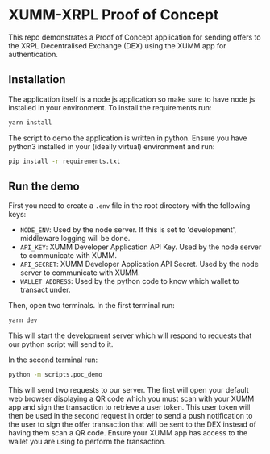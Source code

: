 # XUMM-XRPL Proof of Concept

This repo demonstrates a Proof of Concept application for sending offers to the XRPL Decentralised Exchange (DEX) using the XUMM app for authentication.

## Installation

The application itself is a node js application so make sure to have node js installed in your environment. To install the requirements run:

```bash
yarn install
```

The script to demo the application is written in python. Ensure you have python3 installed in your (ideally virtual) environment and run:

```bash
pip install -r requirements.txt
```

## Run the demo

First you need to create a `.env` file in the root directory with the following keys:

* `NODE_ENV`: Used by the node server. If this is set to 'development', middleware logging will be done.
* `API_KEY`: XUMM Developer Application API Key. Used by the node server to communicate with XUMM.
* `API_SECRET`: XUMM Developer Application API Secret. Used by the node server to communicate with XUMM.
* `WALLET_ADDRESS`: Used by the python code to know which wallet to transact under.

Then, open two terminals. In the first terminal run:

```bash
yarn dev
```

This will start the development server which will respond to requests that our python script will send to it.

In the second terminal run:

```bash
python -m scripts.poc_demo
```

This will send two requests to our server. The first will open your default web browser displaying a QR code which you must scan with your XUMM app and sign the transaction to retrieve a user token. This user token will then be used in the second request in order to send a push notification to the user to sign the offer transaction that will be sent to the DEX instead of having them scan a QR code. Ensure your XUMM app has access to the wallet you are using to perform the transaction.
